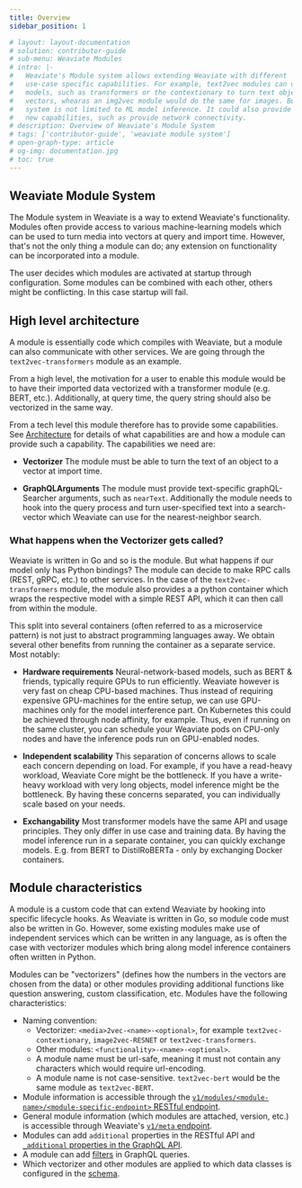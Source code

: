 ```yaml
---
title: Overview 
sidebar_position: 1

# layout: layout-documentation
# solution: contributor-guide
# sub-menu: Weaviate Modules
# intro: |-
#   Weaviate's Module system allows extending Weaviate with different
#   use-case specific capabilities. For example, text2vec modules can use NLP
#   models, such as transformers or the contextionary to turn text objects into
#   vectors, whearas an img2vec module would do the same for images. But the module
#   system is not limited to ML model inference. It could also provide completely
#   new capabilities, such as provide network connectivity.
# description: Overview of Weaviate's Module System
# tags: ['contributor-guide', 'weaviate module system']
# open-graph-type: article
# og-img: documentation.jpg
# toc: true
---
```


## Weaviate Module System

The Module system in Weaviate is a way to extend Weaviate's functionality.
Modules often provide access to various machine-learning models which can be
used to turn media into vectors at query and import time. However, that's not
the only thing a module can do; any extension on functionality can be
incorporated into a module.

The user decides which modules are activated at startup through configuration.
Some modules can be combined with each other, others might be conflicting. In
this case startup will fail.

## High level architecture 

A module is essentially code which compiles with Weaviate, but a module can
also communicate with other services. We are going through the
`text2vec-transformers` module as an example.

From a high level, the motivation for a user to enable this module would be to
have their imported data vectorized with a transformer module (e.g. BERT,
etc.). Additionally, at query time, the query string should also be vectorized
in the same way.

From a tech level this module therefore has to provide some capabilities. See
[Architecture](./architecture.html) for details of what capabilities are and
how a module can provide such a capability. The capabilities we need are:

- **Vectorizer** The module must be able to turn the text of an object to a
  vector at import time.

- **GraphQLArguments** The module must provide text-specific graphQL-Searcher
  arguments, such as `nearText`. Additionally the module needs to hook into the
  query process and turn user-specified text into a search-vector which
  Weaviate can use for the nearest-neighbor search.

### What happens when the Vectorizer gets called?

Weaviate is written in Go and so is the module. But what happens if our model
only has Python bindings? The module can decide to make RPC calls (REST, gRPC,
etc.) to other services. In the case of the `text2vec-transformers` module, the
module also provides a a python container which wraps the respective model with
a simple REST API, which it can then call from within the module.

This split into several containers (often referred to as a microservice
pattern) is not just to abstract programming languages away. We obtain several
other benefits from running the container as a separate service. Most notably:

- **Hardware requirements**
  Neural-network-based models, such as BERT & friends, typically require GPUs
  to run efficiently. Weaviate however is very fast on cheap CPU-based
  machines. Thus instead of requiring expensive GPU-machines for the entire
  setup, we can use GPU-machines only for the model interference part. On
  Kubernetes this could be achieved through node affinity, for example. Thus,
  even if running on the same cluster, you can schedule your Weaviate pods on
  CPU-only nodes and have the inference pods run on GPU-enabled nodes.

- **Independent scalability**
  This separation of concerns allows to scale each concern depending on load.
  For example, if you have a read-heavy workload, Weaviate Core might be the
  bottleneck. If you have a write-heavy workload with very long objects, model
  inference might be the bottleneck. By having these concerns separated, you
  can individually scale based on your needs.

- **Exchangability**
  Most transformer models have the same API and usage principles. They only
  differ in use case and training data. By having the model inference run in a
  separate container, you can quickly exchange models. E.g. from BERT to
  DistilRoBERTa - only by exchanging Docker containers.

## Module characteristics

A module is a custom code that can extend Weaviate by hooking into specific lifecycle hooks. As Weaviate is written in Go, so module code must also be written in Go. However, some existing modules make use of independent services which can be written in any language, as is often the case with vectorizer modules which bring along model inference containers often written in Python.

Modules can be "vectorizers" (defines how the numbers in the vectors are chosen from the data) or other modules providing additional functions like question answering, custom classification, etc. Modules have the following characteristics:
- Naming convention: 
  - Vectorizer: `<media>2vec-<name>-<optional>`, for example `text2vec-contextionary`, `image2vec-RESNET` or `text2vec-transformers`.
  - Other modules: `<functionality>-<name>-<optional>`.
  - A module name must be url-safe, meaning it must not contain any characters which would require url-encoding.
  - A module name is not case-sensitive. `text2vec-bert` would be the same module as `text2vec-BERT`.
- Module information is accessible through the [`v1/modules/<module-name>/<module-specific-endpoint>` RESTful endpoint](../../../weaviate/current/restful-api-references/modules.html).
- General module information (which modules are attached, version, etc.) is accessible through Weaviate's [`v1/meta` endpoint](../../../weaviate/current/restful-api-references/meta.html).
- Modules can add `additional` properties in the RESTful API and [`_additional` properties in the GraphQL API](../../../weaviate/current/graphql-references/additional-properties.html).
- A module can add [filters](../../../weaviate/current/graphql-references/filters.html) in GraphQL queries.
- Which vectorizer and other modules are applied to which data classes is configured in the [schema](../../../weaviate/current/schema/schema-configuration.html#vectorizer).